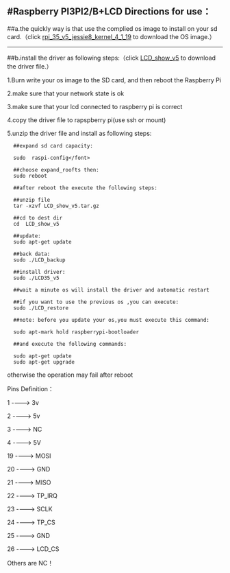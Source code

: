 #Raspberry PI3PI2/B+LCD Directions for use：
---
##a.the quickly way is that use the complied os image to install on your sd card.（click [rpi_35_v5_jessie8_kernel_4_1_19](https://mega.nz/#!EohikbAJ!TbvPnGggEZfaBsw_6Y49WpAsIb6h4-7MmNgw9Ux5SHY) to download the OS image.）


---
##b.install the driver as following steps:（click [LCD_show_v5](https://mega.nz/#!chgnDLoA!OIVu199nFAUL9_1i8scDd0gKNcBtEi3NlzxCPVLuDy4) to download the driver file.）

 1.Burn write your os image to the SD card, and then reboot the Raspberry Pi

 2.make sure that your network state is ok

 3.make sure that your lcd connected to raspberry pi is correct

 4.copy the driver file to rapspberry pi(use ssh or mount)

 5.unzip the driver file and install as following steps:

      ##expand sd card capacity:                   
      
      sudo  raspi-config</font>
      
      ##choose expand_roofts then: 
      sudo reboot

      ##after reboot the execute the following steps:

      ##unzip file               
      tar -xzvf LCD_show_v5.tar.gz

      ##cd to dest dir            
      cd  LCD_show_v5

      ##update:
      sudo apt-get update

      ##back data:                         
      sudo ./LCD_backup

      ##install driver:                
      sudo ./LCD35_v5

      ##wait a minute os will install the driver and automatic restart
 
      ##if you want to use the previous os ,you can execute:
      sudo ./LCD_restore

      ##note: before you update your os,you must execute this command:
      
      sudo apt-mark hold raspberrypi-bootloader
    
      ##and execute the following commands:
    
      sudo apt-get update 
      sudo apt-get upgrade

otherwise the operation may fail after reboot


Pins Definition：

1   ----> 3v

2   ----> 5v

3   ----> NC

4   ----> 5V

19 ----> MOSI

20 ----> GND

21 ----> MISO

22 ----> TP_IRQ

23 ----> SCLK

24 ----> TP_CS

25 ----> GND

26 ----> LCD_CS

Others are NC！

